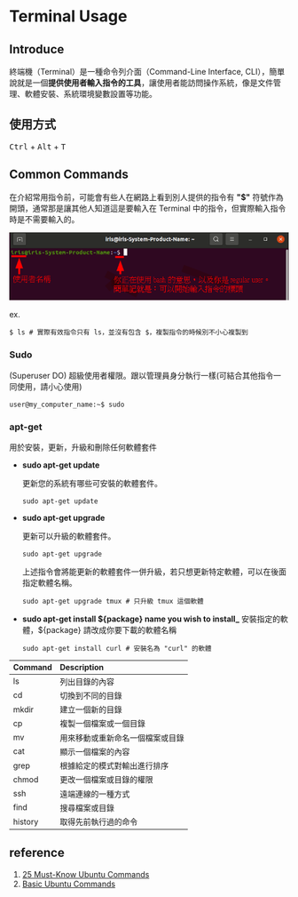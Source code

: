 # Terminal Usage

## Introduce 
終端機（Terminal）是一種命令列介面（Command-Line Interface, CLI），簡單說就是一個<b>提供使用者輸入指令的工具</b>，讓使用者能訪問操作系統，像是文件管理、軟體安裝、系統環境變數設置等功能。

## 使用方式
<kbd>Ctrl</kbd> + <kbd>Alt</kbd> + <kbd>T</kbd>

## Common Commands
在介紹常用指令前，可能會有些人在網路上看到別人提供的指令有 <b>"\$"</b> 符號作為開頭，通常那是讓其他人知道這是要輸入在 Terminal 中的指令，但實際輸入指令時是不需要輸入的。

![Alt text](image.png)

ex. 
```bash=
$ ls # 實際有效指令只有 ls，並沒有包含 $，複製指令的時候別不小心複製到
```

### Sudo

(Superuser DO) 超級使用者權限。跟以管理員身分執行一樣(可結合其他指令一同使用，請小心使用)

```bash=
user@my_computer_name:~$ sudo
```

### apt-get

用於安裝，更新，升級和刪除任何軟體套件

- **sudo apt-get update**

    更新您的系統有哪些可安裝的軟體套件。

  ```bash=
  sudo apt-get update
  ```

- **sudo apt-get upgrade**

    更新可以升級的軟體套件。

  ```bash=
  sudo apt-get upgrade
  ```

    上述指令會將能更新的軟體套件一併升級，若只想更新特定軟體，可以在後面指定軟體名稱。

  ```
  sudo apt-get upgrade tmux # 只升級 tmux 這個軟體
  ```

- **sudo apt-get install ${package} name you wish to install_**
  安裝指定的軟體，\${package} 請改成你要下載的軟體名稱

  ```
  sudo apt-get install curl # 安裝名為 "curl" 的軟體
  ```


| Command    | Description                |
| :--------- | :------------------------ |
| ls         | 列出目錄的內容 |
| cd         | 切換到不同的目錄 |
| mkdir      | 建立一個新的目錄 |
| cp         | 複製一個檔案或一個目錄 |
| mv         | 用來移動或重新命名一個檔案或目錄 |
| cat        | 顯示一個檔案的內容 |
| grep       | 根據給定的模式對輸出進行排序 |
| chmod      | 更改一個檔案或目錄的權限 |
| ssh        | 遠端連線的一種方式 |
| find       | 搜尋檔案或目錄 |
| history    | 取得先前執行過的命令  |

## reference
1. [25 Must-Know Ubuntu Commands](https://learnubuntu.com/top-ubuntu-commands/)
2. [Basic Ubuntu Commands](https://gist.github.com/TechRancher/770a7a2ab7f0edb687e8048e538122e3)